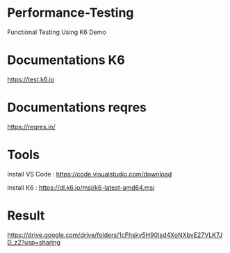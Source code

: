 # Performance-Testing
Functional Testing Using K6 Demo

# Documentations K6
https://test.k6.io

# Documentations reqres
https://reqres.in/

# Tools
Install VS Code : https://code.visualstudio.com/download

Install K6 : https://dl.k6.io/msi/k6-latest-amd64.msi

# Result
https://drive.google.com/drive/folders/1cFhskv5H90Isd4XoNXbvE27VLK7JD_z2?usp=sharing
